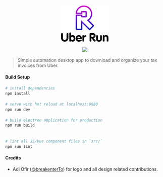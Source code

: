 <p align="center"><img src="uber-run.png" width="150" alt="Uber Run"></p>

<p align="center">
<a href="https://codeclimate.com/github/break-enter/uberrun/maintainability"><img src="https://api.codeclimate.com/v1/badges/a176f7fdd72bd288291f/maintainability" /></a>
</p>

> Simple automation desktop app to download and organize your tax invoices from Uber.

#### Build Setup

``` bash
# install dependencies
npm install

# serve with hot reload at localhost:9080
npm run dev

# build electron application for production
npm run build


# lint all JS/Vue component files in `src/`
npm run lint

```

#### Credits

- Adi Ofir ([@breakenterTo](https://twitter.com/breakenterTo)) for logo and all design related contributions.
